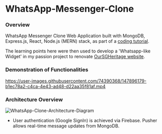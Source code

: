 # WhatsApp-Messenger-Clone

### Overview
WhatsApp Messenger Clone Web Application built with MongoDB, Express.js, React, Node.js (MERN) stack, as part of a [coding tutorial](https://www.youtube.com/watch?v=pUxrDcITyjg&t=10819s&ab_channel=CleverProgrammer).

The learning points here were then used to develop a 'Whatsapp-like Widget' in my passion project to renovate [OurSGHeritage website](https://github.com/jrenjiaqi/OurSGHeritage-Govtech-Website-Clone).

### Demonstration of Functionalities
https://user-images.githubusercontent.com/74390368/147896179-b1ec78a2-c4ca-4e43-ad48-d22aa35f81af.mp4

### Architecture Overview
![WhatsApp-Clone-Architecture-Diagram](https://user-images.githubusercontent.com/74390368/147897361-7663e9f9-d332-4909-8a9b-ea83f317505b.png)

- User authentication (Google SignIn) is achieved via Firebase. Pusher allows real-time message updates from MongoDB.
